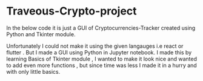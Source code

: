 # Traveous-Crypto-project

In the below code it is just a GUI of Cryptocurrencies-Tracker created using Python and Tkinter module.

Unfortunately I could not make it using the given langauges i.e react or flutter . But I made a GUI using Python in Jupyter notebook.
I made this by learning Basics of Tkinter module , I wanted to make it look nice and wanted to add even more functions , but since time was less I made it in a hurry and with only little basics.  


